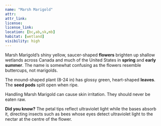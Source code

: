 ```yaml
---
name: "Marsh Marigold"
attr: 
attr_link: 
license: 
license_link: 
location: [bc,ab,sk,mb]
habitat: [wetland]
visibility: high 
---
```

Marsh Marigold’s shiny yellow, saucer-shaped **flowers** brighten up shallow wetlands across Canada and much of the United States in **spring** and **early summer**. The name is somewhat confusing as the flowers resemble buttercups, not marigolds.

The mound-shaped plant (8-24 in) has glossy green, heart-shaped **leaves**. The **seed pods** split open when ripe.

Handling Marsh Marigold can cause skin irritation. They should never be eaten raw.

**Did you know?** The petal tips reflect ultraviolet light while the bases absorb it, directing insects such as bees whose eyes detect ultraviolet light to the nectar at the centre of the flower.

